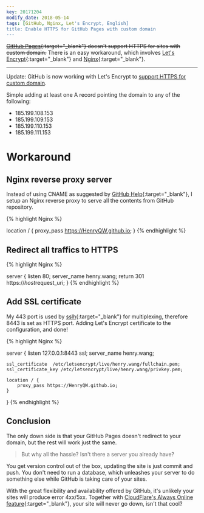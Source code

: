 ```yaml
---
key: 20171204
modify_date: 2018-05-14
tags: [GitHub, Nginx, Let's Encrypt, English]
title: Enable HTTPS for GitHub Pages with custom domain
---
```


~~[GitHub Pages](https://pages.github.com){:target="\_blank"} doesn't support HTTPS for sites with custom domain.~~ There is an easy workaround, which involves [Let's Encrypt](https://letsencrypt.org){:target="\_blank"} and [Nginx](https://nginx.org){:target="\_blank"}.

<!--more-->

---

Update: GitHub is now working with Let's Encrypt to [support HTTPS for custom domain](https://blog.github.com/2018-05-01-github-pages-custom-domains-https/).

Simple adding at least one A record pointing the domain to any of the following:

- 185.199.108.153
- 185.199.109.153
- 185.199.110.153
- 185.199.111.153

# Workaround

## Nginx reverse proxy server

Instead of using CNAME as suggested by [GitHub Help](https://help.github.com/articles/using-a-custom-domain-with-github-pages/){:target="_blank"}, I setup an Nginx reverse proxy to serve all the contents from GitHub repository.

{% highlight Nginx %}

location / {
    proxy_pass https://HenryQW.github.io;
}
{% endhighlight %}

## Redirect all traffics to HTTPS

{% highlight Nginx %}

server {
    listen 80;
    server_name  henry.wang;
    return 301 https://$host$request_uri;
}
{% endhighlight %}

## Add SSL certificate

My 443 port is used by [sslh](https://github.com/yrutschle/sslh){:target="_blank"} for multiplexing, therefore 8443 is set as HTTPS port. Adding Let's Encrypt certificate to the configuration, and done!

{% highlight Nginx %}

server {
    listen 127.0.0.1:8443 ssl;
    server_name   henry.wang;

    ssl_certificate  /etc/letsencrypt/live/henry.wang/fullchain.pem;
    ssl_certificate_key /etc/letsencrypt/live/henry.wang/privkey.pem;

    location / {
        proxy_pass https://HenryQW.github.io;
    }
}
{% endhighlight %}

## Conclusion

The only down side is that your GitHub Pages doesn't redirect to your domain, but the rest will work just the same.

> But why all the hassle? Isn't there a server you already have?

You get version control out of the box, updating the site is just commit and push. You don't need to run a database, which unleashes your server to do something else while GitHub is taking care of your sites.

With the great flexibility and availability offered by GitHub, it's unlikely your sites will produce error 4xx/5xx. Together with [CloudFlare's Always Online feature](https://www.cloudflare.com/always-online/){:target="_blank"}, your site will never go down, isn't that cool?
